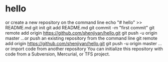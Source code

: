 # hello

or create a new repository on the command line
echo "# hello" >> README.md
git init
git add README.md
git commit -m "first commit"
git remote add origin https://github.com/shenjiyan/hello.git
git push -u origin master
…or push an existing repository from the command line
git remote add origin https://github.com/shenjiyan/hello.git
git push -u origin master
…or import code from another repository
You can initialize this repository with code from a Subversion, Mercurial, or TFS project.
